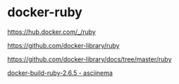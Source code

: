 <!-- #docker-ruby #ruby-docker -->
# docker-ruby

<https://hub.docker.com/_/ruby>

<https://github.com/docker-library/ruby>

<https://github.com/docker-library/docs/tree/master/ruby>

[docker-build-ruby-2.6.5 - asciinema](https://asciinema.org/a/289882)
